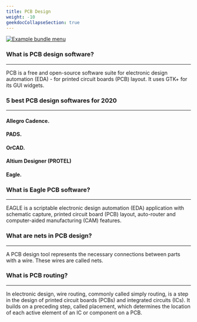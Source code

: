 ```yaml
---
title: PCB Design
weight: -10
geekdocCollapseSection: true
---
```

[![Example bundle menu](/media/PCBCIRCUIT.jpg)](/media/PCBCIRCUIT.jpg)

### What is PCB design software?
__________________________________________

 PCB is a free and open-source software suite for electronic design automation (EDA) - for printed circuit boards (PCB) layout. It uses GTK+ for its GUI widgets.


### 5 best PCB design softwares for 2020
_____________________________________________
#### Allegro Cadence. 
#### PADS. 
#### OrCAD.
#### Altium Designer (PROTEL) 
#### Eagle. 


### What is Eagle PCB software?
__________________________________________
EAGLE is a scriptable electronic design automation (EDA) application with schematic capture, printed circuit board (PCB) layout, auto-router and computer-aided manufacturing (CAM) features.


### What are nets in PCB design?
__________________________________________
A PCB design tool represents the necessary connections between parts with a wire. These wires are called nets.


### What is PCB routing?
______________________________________________
In electronic design, wire routing, commonly called simply routing, is a step in the design of printed circuit boards (PCBs) and integrated circuits (ICs).
It builds on a preceding step, called placement, which determines the location of each active element of an IC or component on a PCB.



